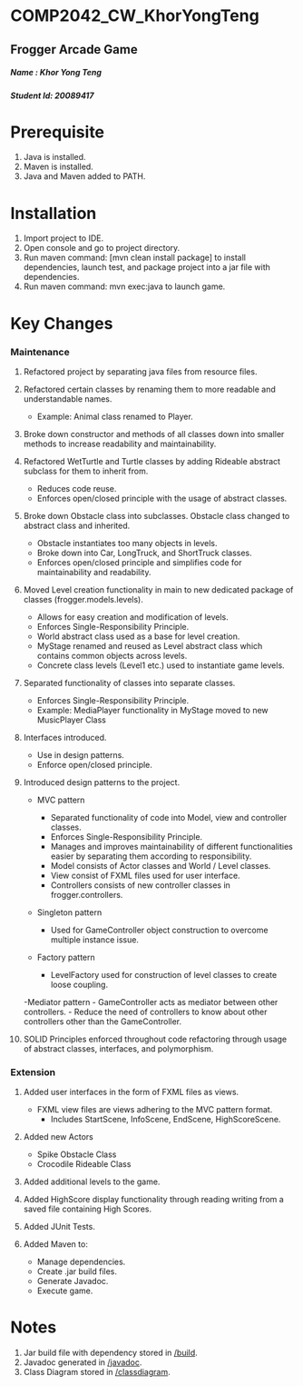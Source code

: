 # COMP2042_CW_KhorYongTeng
## Frogger Arcade Game
##### Name : Khor Yong Teng
##### Student Id: 20089417

# Prerequisite

1. 	Java is installed.
2.	Maven is installed.
3.	Java and Maven added to PATH.

# Installation

1.	Import project to IDE.
2.	Open console and go to project directory.
3. 	Run maven command: [mvn clean install package] to install dependencies, launch test, and package project into a jar file with dependencies.
4. 	Run maven command: mvn exec:java to launch game.

# Key Changes
 
### Maintenance
1. 	Refactored project by separating java files from resource files.

2.	Refactored certain classes by renaming them to more readable and understandable names.
	- Example: Animal class renamed to Player.
	
3. 	Broke down constructor and methods of all classes down into smaller methods to increase readability and maintainability. 

4. 	Refactored WetTurtle and Turtle classes by adding Rideable abstract subclass for them to inherit from.
	- Reduces code reuse.
	- Enforces open/closed principle with the usage of abstract classes.
	
5.	Broke down Obstacle class into subclasses. Obstacle class changed to abstract class and inherited.
	- Obstacle instantiates too many objects in levels. 
	- Broke down into Car, LongTruck, and ShortTruck classes.
	- Enforces open/closed principle and simplifies code for maintainability and readability.
	
6.	Moved Level creation functionality in main to new dedicated package of classes (frogger.models.levels).
	- Allows for easy creation and modification of levels.
	- Enforces Single-Responsibility Principle.
	- World abstract class used as a base for level creation.
	- MyStage renamed and reused as Level abstract class which contains common objects across levels.
	- Concrete class levels (Level1 etc.) used to instantiate game levels.
	
7. 	Separated functionality of classes into separate classes.
	- Enforces Single-Responsibility Principle.
	- Example: MediaPlayer functionality in MyStage moved to new MusicPlayer Class

9. 	Interfaces introduced.
	- Use in design patterns.
	- Enforce open/closed principle.
	
8. 	Introduced design patterns to the project.
	- MVC pattern
		- Separated functionality of code into Model, view and controller classes.
		- Enforces Single-Responsibility Principle.
		- Manages and improves maintainability of different functionalities easier by separating them according to responsibility.
		- Model consists of Actor classes and World / Level classes.
		- View consist of FXML files used for user interface.
		- Controllers consists of new controller classes in frogger.controllers.
	
	- Singleton pattern
		- Used for GameController object construction to overcome multiple instance issue.
		
	- Factory pattern
		- LevelFactory used for construction of level classes to create loose coupling.
		
	-Mediator pattern
		- GameController acts as mediator between other controllers.
		- Reduce the need of controllers to know about other controllers other than the GameController.

10. SOLID Principles enforced throughout code refactoring through usage of abstract classes, interfaces, and polymorphism.

### Extension
1. 	Added user interfaces in the form of FXML files as views.
	- FXML view files are views adhering to the MVC pattern format.
		- Includes StartScene, InfoScene, EndScene, HighScoreScene.

2.  Added new Actors
	- Spike Obstacle Class
	- Crocodile Rideable Class

3. 	Added additional levels to the game.
	
4. 	Added HighScore display functionality through reading writing from a saved file containing High Scores.
 
5. 	Added JUnit Tests.

6. 	Added Maven to:
	- Manage dependencies.
	- Create .jar build files.
	- Generate Javadoc.
	- Execute game.
	
# Notes
1.	Jar build file with dependency stored in [/build](/build).
2.	Javadoc generated in [/javadoc](/javadoc).
3. 	Class Diagram stored in [/classdiagram](/classdiagram).

